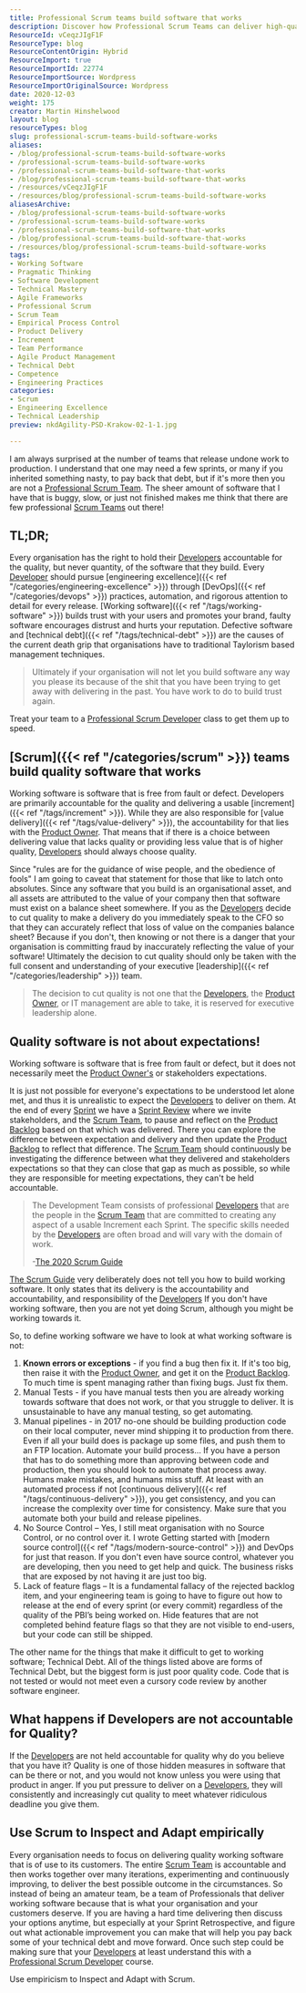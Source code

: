 ```yaml
---
title: Professional Scrum teams build software that works
description: Discover how Professional Scrum Teams can deliver high-quality software that works. Learn to enhance accountability and trust in your development process.
ResourceId: vCeqzJIgF1F
ResourceType: blog
ResourceContentOrigin: Hybrid
ResourceImport: true
ResourceImportId: 22774
ResourceImportSource: Wordpress
ResourceImportOriginalSource: Wordpress
date: 2020-12-03
weight: 175
creator: Martin Hinshelwood
layout: blog
resourceTypes: blog
slug: professional-scrum-teams-build-software-works
aliases:
- /blog/professional-scrum-teams-build-software-works
- /professional-scrum-teams-build-software-works
- /professional-scrum-teams-build-software-that-works
- /blog/professional-scrum-teams-build-software-that-works
- /resources/vCeqzJIgF1F
- /resources/blog/professional-scrum-teams-build-software-works
aliasesArchive:
- /blog/professional-scrum-teams-build-software-works
- /professional-scrum-teams-build-software-works
- /professional-scrum-teams-build-software-that-works
- /blog/professional-scrum-teams-build-software-that-works
- /resources/blog/professional-scrum-teams-build-software-works
tags:
- Working Software
- Pragmatic Thinking
- Software Development
- Technical Mastery
- Agile Frameworks
- Professional Scrum
- Scrum Team
- Empirical Process Control
- Product Delivery
- Increment
- Team Performance
- Agile Product Management
- Technical Debt
- Competence
- Engineering Practices
categories:
- Scrum
- Engineering Excellence
- Technical Leadership
preview: nkdAgility-PSD-Krakow-02-1-1.jpg

---
```

I am always surprised at the number of teams that release undone work to production. I understand that one may need a few sprints, or many if you inherited something nasty, to pay back that debt, but if it's more then you are not a [Professional Scrum Team](/blog/scrum-tapas-importance-professionalism/). The sheer amount of software that I have that is buggy, slow, or just not finished makes me think that there are few professional [Scrum Teams](/the-2020-scrum-guide/#scrum-team) out there!

## TL;DR;

Every organisation has the right to hold their [Developers](/the-2020-scrum-guide/#developers) accountable for the quality, but never quantity, of the software that they build. Every [](https://nkdagility.com/training/courses/professional-scrum-developer-training/)[Developer](https://nkdagility.com/the-2020-scrum-guide/#developers) should pursue [engineering excellence]({{< ref "/categories/engineering-excellence" >}}) through [DevOps]({{< ref "/categories/devops" >}}) practices, automation, and rigorous attention to detail for every release. [Working software]({{< ref "/tags/working-software" >}}) builds trust with your users and promotes your brand, faulty software encourages distrust and hurts your reputation. Defective software and [technical debt]({{< ref "/tags/technical-debt" >}}) are the causes of the current death grip that organisations have to traditional Taylorism based management techniques.

> Ultimately if your organisation will not let you build software any way you please its because of the shit that you have been trying to get away with delivering in the past. You have work to do to build trust again.

Treat your team to a [Professional Scrum Developer](https://nkdagility.com/training/courses/professional-scrum-developer-training/) class to get them up to speed.

## [Scrum]({{< ref "/categories/scrum" >}}) teams build quality software that works

Working software is software that is free from fault or defect. Developers are primarily accountable for the quality and delivering a usable [increment]({{< ref "/tags/increment" >}}). While they are also responsible for [value delivery]({{< ref "/tags/value-delivery" >}}), the accountability for that lies with the [Product Owner](/the-2020-scrum-guide/#product-owner). That means that if there is a choice between delivering value that lacks quality or providing less value that is of higher quality, [](https://nkdagility.com/training/courses/professional-scrum-developer-training/)[Developers](https://nkdagility.com/the-2020-scrum-guide/#developers) should always choose quality.

Since "rules are for the guidance of wise people, and the obedience of fools" I am going to caveat that statement for those that like to latch onto absolutes. Since any software that you build is an organisational asset, and all assets are attributed to the value of your company then that software must exist on a balance sheet somewhere. If you as the [Developers](https://nkdagility.com/the-2020-scrum-guide/#developers) decide to cut quality to make a delivery do you immediately speak to the CFO so that they can accurately reflect that loss of value on the companies balance sheet? Because if you don't, then knowing or not there is a danger that your organisation is committing fraud by inaccurately reflecting the value of your software! Ultimately the decision to cut quality should only be taken with the full consent and understanding of your executive [leadership]({{< ref "/categories/leadership" >}}) team.

> The decision to cut quality is not one that the [Developers](https://nkdagility.com/the-2020-scrum-guide/#developers), the [Product Owner](https://nkdagility.com/the-2020-scrum-guide/#product-owner), or IT management are able to take, it is reserved for executive leadership alone.

## Quality software is not about expectations!

Working software is software that is free from fault or defect, but it does not necessarily meet the [Product Owner's](https://nkdagility.com/the-2020-scrum-guide/#product-owner) or stakeholders expectations.

It is just not possible for everyone's expectations to be understood let alone met, and thus it is unrealistic to expect the [](https://nkdagility.com/training/courses/professional-scrum-developer-training/)[Developers](https://nkdagility.com/the-2020-scrum-guide/#developers) to deliver on them. At the end of every [Sprint](/the-2020-scrum-guide/#the-sprint) we have a [Sprint Review](/the-2020-scrum-guide/#sprint-review) where we invite stakeholders, and the [Scrum Team](/the-2020-scrum-guide/#scrum-team), to pause and reflect on the [Product Backlog](/the-2020-scrum-guide/#product-backlog) based on that which was delivered. There you can explore the difference between expectation and delivery and then update the [Product Backlog](/the-2020-scrum-guide/#product-backlog) to reflect that difference. The [Scrum Team](https://nkdagility.com/the-2020-scrum-guide/#scrum-team) should continuously be investigating the difference between what they delivered and stakeholders expectations so that they can close that gap as much as possible, so while they are responsible for meeting expectations, they can't be held accountable.

> The Development Team consists of professional [Developers](https://nkdagility.com/training/audiences/developers/) that are the people in the [Scrum Team](https://nkdagility.com/training/audiences/teams/) that are committed to creating any aspect of a usable Increment each Sprint. The specific skills needed by the [Developers](https://nkdagility.com/training/audiences/developers/) are often broad and will vary with the domain of work.
>
> \-[The 2020 Scrum Guide](https://nkdagility.com/the-2020-scrum-guide/#developers)

[The Scrum Guide](/the-2020-scrum-guide/) very deliberately does not tell you how to build working software. It only states that its delivery is the accountability and accountability, and responsibility of the [](https://nkdagility.com/training/courses/professional-scrum-developer-training/)[Developers](https://nkdagility.com/training/audiences/developers/) If you don't have working software, then you are not yet doing Scrum, although you might be working towards it.

So, to define working software we have to look at what working software is not:

1. **Known errors or exceptions** - if you find a bug then fix it. If it's too big, then raise it with the [Product Owner](https://nkdagility.com/the-2020-scrum-guide/#product-owner), and get it on the [Product Backlog](/the-2020-scrum-guide/#product-backlog). To much time is spent managing rather than fixing bugs. Just fix them.
2. Manual Tests - if you have manual tests then you are already working towards software that does not work, or that you struggle to deliver. It is unsustainable to have any manual testing, so get automating.
3. Manual pipelines - in 2017 no-one should be building production code on their local computer, never mind shipping it to production from there. Even if all your build does is package up some files, and push them to an FTP location. Automate your build process... If you have a person that has to do something more than approving between code and production, then you should look to automate that process away. Humans make mistakes, and humans miss stuff. At least with an automated process if not [continuous delivery]({{< ref "/tags/continuous-delivery" >}}), you get consistency, and you can increase the complexity over time for consistency. Make sure that you automate both your build and release pipelines.
4. No Source Control – Yes, I still meat organisation with no Source Control, or no control over it. I wrote Getting started with [modern source control]({{< ref "/tags/modern-source-control" >}}) and DevOps for just that reason. If you don't even have source control, whatever you are developing, then you need to get help and quick. The business risks that are exposed by not having it are just too big.
5. Lack of feature flags – It is a fundamental fallacy of the rejected backlog item, and your engineering team is going to have to figure out how to release at the end of every sprint (or every commit) regardless of the quality of the PBI’s being worked on. Hide features that are not completed behind feature flags so that they are not visible to end-users, but your code can still be shipped.

The other name for the things that make it difficult to get to working software; Technical Debt. All of the things listed above are forms of Technical Debt, but the biggest form is just poor quality code. Code that is not tested or would not meet even a cursory code review by another software engineer.

## What happens if Developers are not accountable for Quality?

If the [Developers](https://nkdagility.com/the-2020-scrum-guide/#developers) are not held accountable for quality why do you believe that you have it? Quality is one of those hidden measures in software that can be there or not, and you would not know unless you were using that product in anger. If you put pressure to deliver on a [](https://nkdagility.com/training/courses/professional-scrum-developer-training/)[Developers](https://nkdagility.com/training/audiences/developers/), they will consistently and increasingly cut quality to meet whatever ridiculous deadline you give them.

## Use Scrum to Inspect and Adapt empirically

Every organisation needs to focus on delivering quality working software that is of use to its customers. The entire [Scrum Team](/the-2020-scrum-guide/#scrum-team) is accountable and then works together over many iterations, experimenting and continuously improving, to deliver the best possible outcome in the circumstances. So instead of being an amateur team, be a team of Professionals that deliver working software because that is what your organisation and your customers deserve. If you are having a hard time delivering then discuss your options anytime, but especially at your Sprint Retrospective, and figure out what actionable improvement you can make that will help you pay back some of your technical debt and move forward. Once such step could be making sure that your [](https://nkdagility.com/training/courses/professional-scrum-developer-training/)[Developers](https://nkdagility.com/training/audiences/developers/) at least understand this with a [Professional Scrum Developer](https://nkdagility.com/training/courses/professional-scrum-developer-training/) course.

Use empiricism to Inspect and Adapt with Scrum.
